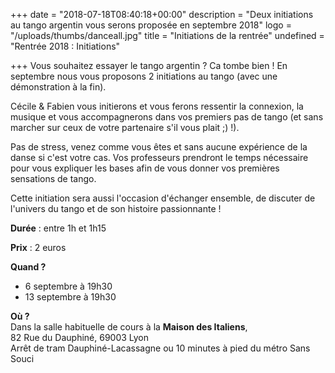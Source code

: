 +++
date = "2018-07-18T08:40:18+00:00"
description = "Deux initiations au tango argentin vous serons proposée en septembre 2018"
logo = "/uploads/thumbs/danceall.jpg"
title = "Initiations de la rentrée"
undefined = "Rentrée 2018 : Initiations"

+++
Vous souhaitez essayer le tango argentin ? Ca tombe bien !  En septembre nous vous proposons 2 initiations au tango (avec une démonstration à la fin).   

Cécile & Fabien vous initierons et vous ferons ressentir la connexion, la musique et vous accompagnerons dans vos premiers pas de tango (et sans marcher sur ceux de votre partenaire s'il vous plait ;) !).

Pas de stress, venez comme vous êtes et sans aucune expérience de la danse si c'est votre cas. Vos professeurs prendront le temps nécessaire pour vous expliquer les bases afin de vous donner vos premières sensations de tango.

Cette initiation sera aussi l'occasion d'échanger ensemble, de discuter de l'univers du tango et de son histoire passionnante !

**Durée** : entre 1h et 1h15

**Prix** : 2 euros

**Quand ?**

* 6 septembre à 19h30
* 13 septembre à 19h30

**Où ?**  
Dans la salle habituelle de cours à la **Maison des Italiens**,  
82 Rue du Dauphiné, 69003 Lyon  
Arrêt de tram Dauphiné-Lacassagne 
ou 10 minutes à pied du métro Sans Souci